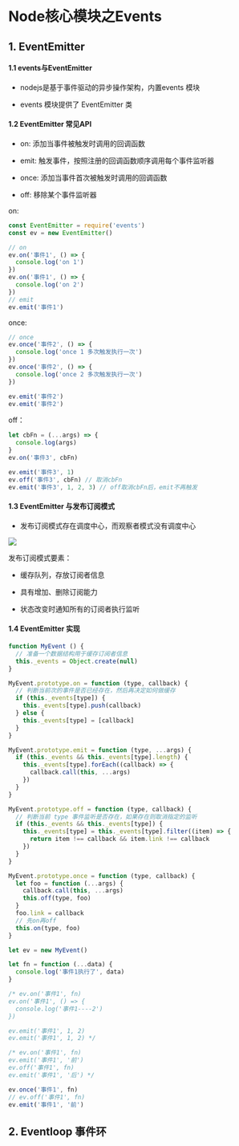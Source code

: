 # Node核心模块之Events

## 1. EventEmitter

#### 1.1 events与EventEmitter

* nodejs是基于事件驱动的异步操作架构，内置events 模块

* events 模块提供了 EventEmitter 类

#### 1.2 EventEmitter 常见API

* on: 添加当事件被触发时调用的回调函数

* emit: 触发事件，按照注册的回调函数顺序调用每个事件监听器

* once: 添加当事件首次被触发时调用的回调函数

* off: 移除某个事件监听器

on:

```js
const EventEmitter = require('events')
const ev = new EventEmitter()

// on 
ev.on('事件1', () => {
  console.log('on 1')
})
ev.on('事件1', () => {
  console.log('on 2')
})
// emit
ev.emit('事件1')
```

once:

```js
// once 
ev.once('事件2', () => {
  console.log('once 1 多次触发执行一次')
})
ev.once('事件2', () => {
  console.log('once 2 多次触发执行一次')
})

ev.emit('事件2')
ev.emit('事件2')
```

off：
```js
let cbFn = (...args) => {
  console.log(args)
}
ev.on('事件3', cbFn)

ev.emit('事件3', 1)
ev.off('事件3', cbFn) // 取消cbFn
ev.emit('事件3', 1, 2, 3) // off取消cbFn后，emit不再触发
```

#### 1.3 EventEmitter 与发布订阅模式

* 发布订阅模式存在调度中心，而观察者模式没有调度中心

<img src="https://user-images.githubusercontent.com/20060839/187077724-c3e6f3f4-fdf9-4a1c-ab34-19335eed6eb1.png"/>

发布订阅模式要素：

* 缓存队列，存放订阅者信息

* 具有增加、删除订阅能力

* 状态改变时通知所有的订阅者执行监听

#### 1.4 EventEmitter 实现

```js
function MyEvent () {
  // 准备一个数据结构用于缓存订阅者信息
  this._events = Object.create(null)
}

MyEvent.prototype.on = function (type, callback) {
  // 判断当前次的事件是否已经存在，然后再决定如何做缓存
  if (this._events[type]) {
    this._events[type].push(callback)
  } else {
    this._events[type] = [callback]
  }
}

MyEvent.prototype.emit = function (type, ...args) {
  if (this._events && this._events[type].length) {
    this._events[type].forEach((callback) => {
      callback.call(this, ...args)
    })
  }
}

MyEvent.prototype.off = function (type, callback) {
  // 判断当前 type 事件监听是否存在，如果存在则取消指定的监听
  if (this._events && this._events[type]) {
    this._events[type] = this._events[type].filter((item) => {
      return item !== callback && item.link !== callback
    })
  }
}

MyEvent.prototype.once = function (type, callback) {
  let foo = function (...args) {
    callback.call(this, ...args)
    this.off(type, foo)
  }
  foo.link = callback
  // 先on再off
  this.on(type, foo)
}

let ev = new MyEvent()

let fn = function (...data) {
  console.log('事件1执行了', data)
}

/* ev.on('事件1', fn)
ev.on('事件1', () => {
  console.log('事件1----2')
})

ev.emit('事件1', 1, 2)
ev.emit('事件1', 1, 2) */

/* ev.on('事件1', fn)
ev.emit('事件1', '前')
ev.off('事件1', fn)
ev.emit('事件1', '后') */

ev.once('事件1', fn)
// ev.off('事件1', fn)
ev.emit('事件1', '前')
```

## 2. Eventloop 事件环